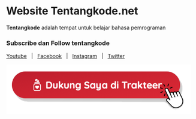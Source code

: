 # Website Tentangkode.net

**Tentangkode** adalah tempat untuk belajar bahasa pemrograman

### Subscribe dan Follow tentangkode
[Youtube](https://www.youtube.com/c/TentangKode) &nbsp; | &nbsp; [Facebook](https://www.facebook.com/tentangkodefp) &nbsp; | &nbsp; [Instagram](http://instagram.com/tentangkode) &nbsp; | &nbsp; [Twitter](https://twitter.com/tentangkode)


<a href="https://trakteer.id/tentangkode/tip" target="_blank">
<img src="https://raw.githubusercontent.com/tentangkode/tentangkode.github.io/master/assets/images/trakteer.png" alt="Traktir segelas kopi" style="height: auto !important;width: auto !important;" >
</a>
